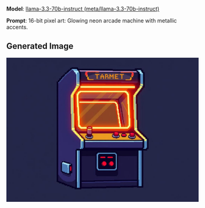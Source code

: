**Model**: [llama-3.3-70b-instruct (meta/llama-3.3-70b-instruct)](https://github.com/marketplace/models/azureml-meta/Llama-3-3-70B-Instruct)

**Prompt**: 16-bit pixel art: Glowing neon arcade machine with metallic accents.

## Generated Image

![Generated Image](./images/generated-1757092440381-9x8p1z.png)
